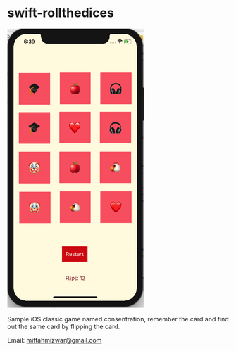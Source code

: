 # swift-rollthedices

![alt text](https://github.com/mizwardomlank/ios-flipcard/blob/master/img/screenshot.png "Screenshot")

Sample iOS classic game named consentration, remember the card and find out the same card by flipping the card.

Email: miftahmizwar@gmail.com
